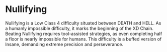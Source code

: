 # Nullifying

Nullifying is a Low Class 4 difficulty situated between DEATH and HELL. As a humanly impossible difficulty, it marks the beginning of the XD Chain. Beating Nullifying requires tool-assisted strategies, as even completing half a floor is nearly impossible for humans. This difficulty is a buffed version of Insane, demanding extreme precision and perseverance.
